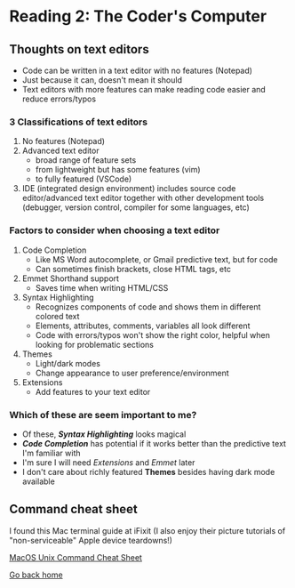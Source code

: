 # Reading 2: The Coder's Computer

## Thoughts on text editors

- Code can be written in a text editor with no features (Notepad)
- Just because it can, doesn't mean it should
- Text editors with more features can make reading code easier and reduce errors/typos

### 3 Classifications of text editors

1. No features (Notepad)
2. Advanced text editor
   - broad range of feature sets
   - from lightweight but has some features (vim)
   - to fully featured (VSCode)
3. IDE (integrated design environment) includes source code editor/advanced text editor together with other development tools (debugger, version control, compiler for some languages, etc)

### Factors to consider when choosing a text editor

1. Code Completion
   - Like MS Word autocomplete, or Gmail predictive text, but for code
   - Can sometimes finish brackets, close HTML tags, etc
2. Emmet Shorthand support
   - Saves time when writing HTML/CSS
3. Syntax Highlighting
   - Recognizes components of code and shows them in different colored text
   - Elements, attributes, comments, variables all look different
   - Code with errors/typos won't show the right color, helpful when looking for problematic sections
4. Themes
   - Light/dark modes
   - Change appearance to user preference/environment
5. Extensions
   - Add features to your text editor

### Which of these are seem important to me?

- Of these, ***Syntax Highlighting*** looks magical
- ***Code Completion*** has potential if it works better than the predictive text I'm familiar with
- I'm sure I will need *Extensions* and *Emmet* later
- I don't care about richly featured **Themes** besides having dark mode available

## Command cheat sheet

I found this Mac terminal guide at iFixit (I also enjoy their picture tutorials of "non-serviceable" Apple device teardowns!)

[MacOS Unix Command Cheat Sheet](https://www.ifixit.com/Wiki/MacOS_Unix_Commands)

[Go back home](/reading-notes/)
